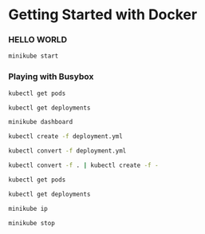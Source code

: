 # Getting Started with Docker

### HELLO WORLD

```sh
minikube start
```

### Playing with Busybox

```sh
kubectl get pods
```

```sh
kubectl get deployments
```

```sh
minikube dashboard
```

```sh
kubectl create -f deployment.yml
```

```sh
kubectl convert -f deployment.yml
```

```sh
kubectl convert -f . | kubectl create -f -
```

```sh
kubectl get pods
```

```sh
kubectl get deployments
```

```sh
minikube ip
```

```sh
minikube stop
```
